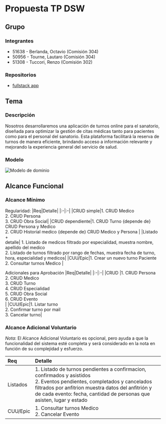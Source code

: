 # Propuesta TP DSW

## Grupo
### Integrantes
* 51638 - Berlanda, Octavio (Comisión 304)
* 50956 - Tourne, Lautaro (Comisión 304)
* 51308 - Tuccori, Renzo (Comisión 302)

### Repositorios
* [fullstack app](https://github.com/RenTuccori/Trabajo-Dsw)

## Tema
### Descripción
Nosotros desarrollaremos una aplicación de turnos online para el sanatorio, diseñada para optimizar la gestión de citas médicas tanto para pacientes como para el personal del sanatorio. Esta plataforma facilitará la reserva de turnos de manera eficiente, brindando acceso a información relevante y mejorando la experiencia general del servicio de salud.

### Modelo
![Modelo de dominio](https://drive.google.com/file/d/1XoyyE_ARHMzhMTNvcvJKijmMCxmdIMCr/view?usp=sharing)

## Alcance Funcional 

### Alcance Mínimo

Regularidad:
|Req|Detalle|
|:-|:-|
|CRUD simple|1. CRUD Medico<br>2. CRUD Persona<br>3. CRUD Obra Social|
|CRUD dependiente|1. CRUD Turno {depende de} CRUD Persona y Medico<br>2. CRUD Historial medico {depende de} CRUD Medico y Persona  |
|Listado<br>+<br>detalle| 1. Listado de medicos filtrado por especialidad, muestra nombre, apellido del medico <br> 2. Listado de turnos filtrado por rango de fechas, muestra fecha de turno, hora, especialidad y medicos|
|CUU/Epic|1. Crear un nuevo turno Paciente <br>2. Consultar turnos Medico |


Adicionales para Aprobación
|Req|Detalle|
|:-|:-|
|CRUD |1. CRUD Persona<br>2. CRUD Medico<br>3. CRUD Turno<br>4. CRUD Especialidad<br>5. CRUD Obra Social<br>6. CRUD Evento<br>|
|CUU/Epic|1. Listar turno<br>2. Confirmar turno por mail<br>3. Cancelar turno|


### Alcance Adicional Voluntario

*Nota*: El Alcance Adicional Voluntario es opcional, pero ayuda a que la funcionalidad del sistema esté completa y será considerado en la nota en función de su complejidad y esfuerzo.

|Req|Detalle|
|:-|:-|
|Listados |1. Listado de turnos pendientes a confirmacion, confirmados y asistidos <br>2. Eventos pendientes, completados y cancelados filtrados por anfitrion muestra datos del anfitrión y de cada evento: fecha, cantidad de personas que asisten, lugar y estado |
|CUU/Epic|1. Consultar turnos Medico <br>2. Cancelar Evento|

